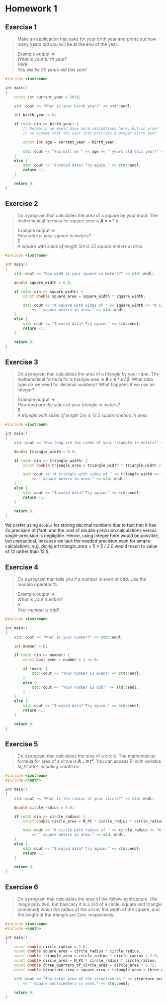# Homework 1

## Exercise 1

> Make an application that asks for your birth year and prints out how many years old you will be at the end of the year.
> 
> Example output =>  
> *What is your birth year?*  
> *1989*  
> *You will be 30 years old this year!*

```cpp
#include <iostream>

int main()
{
    const int current_year = 2019;

    std::cout << "What is your birth year?" << std::endl;

    int birth_year = 0;

    if (std::cin >> birth_year) {
        // Normally we would have more validations here, but in order to keep things simple
        // we assume that the user just provides a proper birth year.

        const int age = current_year - birth_year;
        
        std::cout << "You will be " << age << " years old this year!" << std::endl;
    }
    else {
        std::cout << "Invalid data? Try again." << std::endl;
        return -1;
    }

    return 0;
}
```

## Exercise 2

> Do a program that calculates the area of a square by your input. The mathematical formula for square area is **_A = s * s_**.
> 
> Example output =>  
> *How wide is your square in meters?*  
> *5*  
> *A square with sides of length 5m is 25 square meters in area.*

```cpp
#include <iostream>

int main()
{
    std::cout << "How wide is your square in meters?" << std::endl;

    double square_width = 0.0;

    if (std::cin >> square_width) {
        const double square_area = square_width * square_width;

        std::cout << "A square with sides of " << square_width << "m is " << square_area
            << " square meters in area." << std::endl;
    }
    else {
        std::cout << "Invalid data? Try again." << std::endl;
        return -1;
    }

    return 0;
}
```

## Exercise 3

> Do a program that calculates the area of a triangle by your input. The mathematical formula for a triangle area is **_A = s * s / 2_**. What data type do we need for decimal numbers? What happens if we use an integer?
> 
> Example output =>  
> *How long are the sides of your triangle in meters?*  
> *5*  
> *A triangle with sides of length 5m is 12.5 square meters in area.*

```cpp
#include <iostream>

int main()
{
    std::cout << "How long are the sides of your triangle in meters?" << std::endl;

    double triangle_width = 0.0;

    if (std::cin >> triangle_width) {
        const double triangle_area = triangle_width * triangle_width / 2.0;

        std::cout << "A triangle with sides of " << triangle_width << "m is " << triangle_area
            << " square meters in area." << std::endl;
    }
    else {
        std::cout << "Invalid data? Try again." << std::endl;
        return -1;
    }

    return 0;
}
```

We prefer using `double` for storing decimal numbers due to fact that it has 2x precision of *float*, and the cost of double-precision calculations versus single-precision is negligible. Hence, using integer here would be possible, but unpractical, because we lack the needed precision even for simple calculations, e.g. doing *int triangle_area = 5 * 5 / 2.0* would result to value of *12* rather than *12.5*.

## Exercise 4

> Do a program that tells you if a number is even or odd. Use the modulo operator %.
> 
> Example output =>  
> *What is your number?*  
> *5*  
> *Your number is odd!*

```cpp
#include <iostream>

int main()
{
    std::cout << "What is your number?" << std::endl;

    int number = 0;

    if (std::cin >> number) {
        const bool even = number % 2 == 0;

        if (even) {
            std::cout << "Your number is even!" << std::endl;
        }
        else {
            std::cout << "Your number is odd!" << std::endl;
        }
    }
    else {
        std::cout << "Invalid data? Try again." << std::endl;
        return -1;
    }

    return 0;
}
```

## Exercise 5

> Do a program that calculates the area of a circle. The mathematical formula for area of a circle is **_A = π r²_**. You can access PI with variable *M_PI* after including *<math.h>*.

```cpp
#include <iostream>
#include <cmath>

int main()
{
    std::cout << "What is the radius of your circle?" << std::endl;

    double circle_radius = 0.0;

    if (std::cin >> circle_radius) {
        const double circle_area = M_PI * circle_radius * circle_radius;

        std::cout << "A circle with radius of " << circle_radius << "m is " << circle_area
            << " square meters in area." << std::endl;
    }
    else {
        std::cout << "Invalid data? Try again." << std::endl;
        return -1;
    }

    return 0;
}
```

## Exercise 6

> Do a program that calculates the area of the following structure. (No image provided, but basically it is a 3/4 of a circle, square and triangle combined) when the radius of the circle, the width of the square, and the length of the triangle are 2cm, respectively.

```cpp
#include <iostream>
#include <cmath>

int main()
{
    const double circle_radius = 2.0;
    const double square_area = circle_radius * circle_radius;
    const double triangle_area = circle_radius * circle_radius / 2.0;
    const double circle_area = M_PI * circle_radius * circle_radius;
    const double three_quarters_of_circle_area = circle_area * 0.75;
    const double structure_area = square_area + triangle_area + three_quarters_of_circle_area;

    std::cout << "The total area of the structure is " << structure_area 
        << " square centrimeters in area." << std::endl;

    return 0;
}
```
